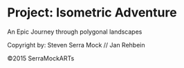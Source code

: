 # Project: Isometric Adventure
An Epic Journey through polygonal landscapes

Copyright by: 
Steven Serra Mock //
Jan Rehbein

 ©2015  SerraMockARTs
